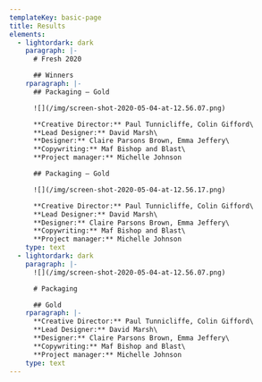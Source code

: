 ```yaml
---
templateKey: basic-page
title: Results
elements:
  - lightordark: dark
    paragraph: |-
      # Fresh 2020 

      ## Winners
    rparagraph: |-
      ## Packaging – Gold

      ![](/img/screen-shot-2020-05-04-at-12.56.07.png)

      **Creative Director:** Paul Tunnicliffe, Colin Gifford\
      **Lead Designer:** David Marsh\
      **Designer:** Claire Parsons Brown, Emma Jeffery\
      **Copywriting:** Maf Bishop and Blast\
      **Project manager:** Michelle Johnson

      ## Packaging – Gold

      ![](/img/screen-shot-2020-05-04-at-12.56.17.png)

      **Creative Director:** Paul Tunnicliffe, Colin Gifford\
      **Lead Designer:** David Marsh\
      **Designer:** Claire Parsons Brown, Emma Jeffery\
      **Copywriting:** Maf Bishop and Blast\
      **Project manager:** Michelle Johnson
    type: text
  - lightordark: dark
    paragraph: |-
      ![](/img/screen-shot-2020-05-04-at-12.56.07.png)

      # Packaging

      ## Gold
    rparagraph: |-
      **Creative Director:** Paul Tunnicliffe, Colin Gifford\
      **Lead Designer:** David Marsh\
      **Designer:** Claire Parsons Brown, Emma Jeffery\
      **Copywriting:** Maf Bishop and Blast\
      **Project manager:** Michelle Johnson
    type: text
---
```


